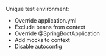 Unique test environment:
* Override application.yml
* Exclude beans from context
* Override @SpringBootApplication
* Add mocks to context
* Disable autoconfig